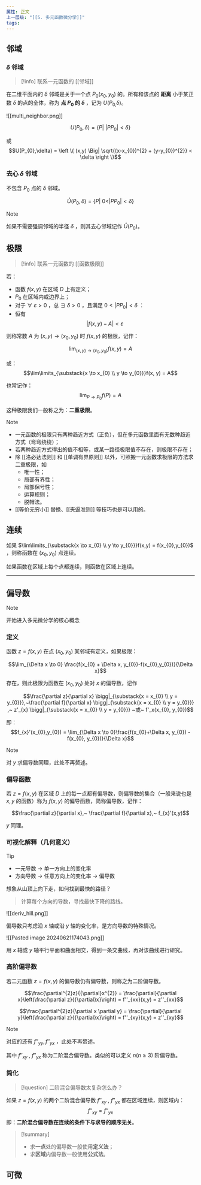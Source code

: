 ```yaml
---
属性: 正文
上一层级: "[[5. 多元函数微分学]]"
tags:
---
```


## 邻域

### $\delta$ 邻域

> [!info] 
> 联系一元函数的 [[邻域]]

在二维平面内的 $\delta$ 邻域是关于一个点 $P_0(x_0,y_0)$ 的。所有和该点的 **距离** 小于某正数 $\delta$ 的点的全体，称为 **点 $P_{0}$ 的 $\delta$** ，记为 $U(P_{0,}\delta)$。

![[multi_neighbor.png]]

$$U(P_{0},\delta) = \{ P | ~|PP_{0}| < \delta \}$$

或 $$U(P_{0},\delta) = \left \{ (x,y) \Big| \sqrt{(x-x_{0})^{2} + (y-y_{0})^{2}} < \delta \right \}$$

### 去心 $\delta$ 邻域

不包含 $P_{0}$ 点的 $\delta$ 邻域。

$$ \mathring{U} (P_{0},\delta) = \{ P |~ 0 < |PP_{0}| < \delta \}$$

> [!note] 
> 如果不需要强调邻域的半径 $\delta$ ，则其去心邻域记作 $\mathring{U}(P_{0})$。

## 极限

 > [!info] 
 > 联系一元函数的 [[函数极限]]

若：
- 函数 $f(x,y)$ 在区域 $D$ 上有定义；
- $P_{0}$ 在区域内或边界上；
- 对于 $\forall~ \varepsilon > 0$ ，总 $\exists~ \delta > 0$ ，且满足 $0 < |PP_{0}| < \delta$ ：
- 恒有 $$|f(x,y) - A| < \varepsilon$$

则称常数 $A$ 为 $(x,y) \to (x_{0},y_{0})$ 时 $f(x,y)$ 的极限，记作：

$$\lim_{(x,y) \to (x_{0},y_{0})} f(x,y) = A$$

或： $$\lim\limits_{\substack{x \to x_{0} \\ y \to y_{0}}}f(x, y) = A$$

也常记作： $$\lim_{P \to P_{0}}f(P) = A$$

这种极限我们一般称之为：**二重极限**。

> [!note] 
> 
> - 一元函数的极限只有两种趋近方式（正负），但在多元函数里面有无数种趋近方式（弯弯绕绕）；
> - 若两种趋近方式得出的值不相等，或某一路径极限值不存在，则极限不存在；
> - 除 [[洛必达法则]] 和 [[单调有界原则]] 以外，可照搬一元函数求极限的方法求二重极限，如
> 	- 唯一性；
> 	- 局部有界性；
> 	- 局部保号性；
> 	- 运算规则；
> 	- 脱帽法。
> - [[等价无穷小]] 替换、[[夹逼准则]] 等技巧也是可以用的。

## 连续

如果 $\lim\limits_{\substack{x \to x_{0} \\ y \to y_{0}}}f(x,y) = f(x_{0},y_{0})$ ，则称函数在 $(x_{0},y_{0})$ 点连续。

如果函数在区域上每个点都连续，则函数在区域上连续。

---

## 偏导数

> [!note] 
> 开始进入多元微分学的核心概念

### 定义

函数 $z=f(x,y)$ 在点 $(x_{0},y_{0})$ 某邻域有定义，如果极限：

$$\lim_{\Delta x \to 0} \frac{f(x_{0} + \Delta x, y_{0})-f(x_{0},y_{0})}{\Delta x}$$

存在，则此极限为函数在 $(x_{0}, y_{0})$ 处对 $x$ 的偏导数，记作

$$\frac{\partial z}{\partial x} \bigg|_{\substack{x = x_{0} \\ y = y_{0}}},~\frac{\partial f}{\partial x} \bigg|_{\substack{x = x_{0} \\ y = y_{0}}} ,~ z'_{x} \bigg|_{\substack{x = x_{0} \\ y = y_{0}}} ~或~ f'_x(x_{0}, y_{0})$$

即：$$f_{x}'(x_{0},y_{0}) = \lim_{\Delta x \to 0}\frac{f(x_{0}+\Delta x, y_{0}) - f(x_{0}, y_{0})}{\Delta x}$$

> [!note] 
> 对 $y$ 求偏导数同理，此处不再赘述。

### 偏导函数

若 $z=f(x,y)$ 在区域 $D$ 上的每一点都有偏导数，则偏导数的集合（一般来说也是 $x, y$ 的函数）称为 $f(x,y)$ 的偏导函数，简称偏导数，记作：

$$\frac{\partial z}{\partial x},~ \frac{\partial f}{\partial x},~ f_{x}'(x,y)$$

$y$ 同理。

### 可视化解释（几何意义）

> [!tip] 
> - 一元导数 $\to$ 单一方向上的变化率
> - 方向导数 $\to$ 任意方向上的变化率 $\to$ 偏导数

想象从山顶上向下走，如何找到最快的路径？

> 计算每个方向的导数，寻找最快下降的路线。

![[deriv_hill.png]]

偏导数只考虑沿 $x$ 轴或沿 $y$ 轴的变化率，是方向导数的特殊情况。

![[Pasted image 20240621174043.png]]

用 $x$ 轴或 $y$ 轴平行平面和曲面相交，得到一条交曲线，再对该曲线进行研究。

### 高阶偏导数

若二元函数 $z=f(x,y)$ 的偏导数仍有偏导数，则称之为二阶偏导数。

$$\frac{\partial^{2}z}{{\partial}x^{2}} = \frac{\partial}{\partial x}\left(\frac{\partial z}{{\partial}x}\right) = f''_{xx}(x,y) = z''_{xx}$$

$$\frac{\partial^{2}z}{\partial x \partial y} = \frac{\partial}{\partial y}\left(\frac{\partial z}{{\partial}x}\right) = f''_{xy}(x,y) = z''_{xy}$$

> [!note] 
> 对应的还有 $f''_{yy}, f''_{yx}$ ，此处不再赘述。

其中 $f''_{xy} ~,~ f''_{yx}$ 称为二阶混合偏导数。类似的可以定义 $n(n \ge 3)$ 阶偏导数。

### 简化

> [!question] 
> 二阶混合偏导数太复杂怎么办？

如果 $z=f(x,y)$ 的两个二阶混合偏导数 $f''_{xy} ~,~ f''_{yx}$ 都在区域连续，则区域内： $$f''_{xy} = f''_{yx}$$ 即：**二阶混合偏导数在连续的条件下与求导的顺序无关**。


> [!summary]
>  
> - 求**一点**处的偏导数一般使用**定义法**；
> - 求**区域**内偏导数一般使用**公式法**。


## 可微

